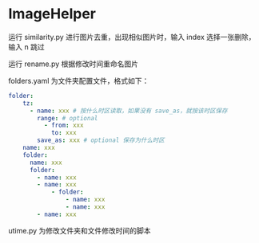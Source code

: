 # ImageHelper

运行 similarity.py 进行图片去重，出现相似图片时，输入 index 选择一张删除，输入 n 跳过

运行 rename.py 根据修改时间重命名图片

folders.yaml 为文件夹配置文件，格式如下：

```yaml
folder:
    tz: 
      - name: xxx # 按什么时区读取，如果没有 save_as，就按该时区保存
        range: # optional
          - from: xxx
            to: xxx
        save_as: xxx # optional 保存为什么时区
    name: xxx
    folder:
      name: xxx
      folder:
        - name: xxx
        - name: xxx
            - folder:
                - name: xxx
                - name: xxx
        - name: xxx
```

utime.py 为修改文件夹和文件修改时间的脚本